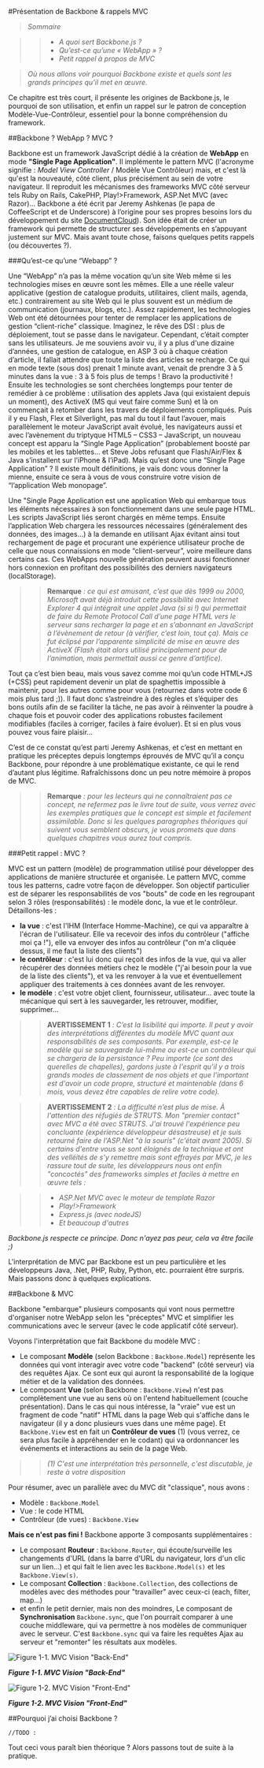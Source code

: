 #Présentation de Backbone & rappels MVC

>*Sommaire*

>>- *A quoi sert Backbone.js ?*
>>- *Qu’est-ce qu’une « WebApp » ?*
>>- *Petit rappel à propos de MVC*

>*Où nous allons voir pourquoi Backbone existe et quels sont les grands principes qu’il met en œuvre.*

Ce chapitre est très court, il présente les origines de Backbone.js, le pourquoi de son utilisation, et enfin un rappel sur le patron de conception Modèle-Vue-Contrôleur, essentiel pour la bonne compréhension du framework.

##Backbone ? WebApp ? MVC ?

Backbone est un framework JavaScript dédié à la création de **WebApp** en mode **"Single Page Application"**. Il implémente le pattern MVC (l'acronyme signifie : *Model View Controller* / Modèle Vue Contrôleur) mais, et c'est là qu'est la nouveauté, côté client, plus précisément au sein de votre navigateur. Il reproduit les mécanismes des frameworks MVC côté serveur tels Ruby on Rails, CakePHP, Play!>Framework, ASP.Net MVC (avec Razor)…
Backbone a été écrit par Jeremy Ashkenas (le papa de CoffeeScript et de Underscore) à l’origine pour ses propres besoins lors du développement du site [DocumentCloud](http://www.documentcloud.org/home)). Son idée était de créer un framework qui permette de structurer ses développements en s’appuyant justement sur MVC.
Mais avant toute chose, faisons quelques petits rappels (ou découvertes ?).

###Qu’est-ce qu’une “Webapp” ?

Une “WebApp” n’a pas la même vocation qu’un site Web même si les technologies mises en œuvre sont les mêmes. Elle a une réelle valeur applicative (gestion de catalogue produits, utilitaires, client mails, agenda, etc.) contrairement au site Web qui le plus souvent est un médium de communication (journaux, blogs, etc.). Assez rapidement, les technologies Web ont été détournées pour tenter de remplacer les applications de gestion “client-riche” classique. Imaginez, le rêve des DSI : plus de déploiement, tout se passe dans le navigateur. Cependant, c’était compter sans les utilisateurs. Je me souviens avoir vu, il y a plus d'une dizaine d’années, une gestion de catalogue, en ASP 3 où à chaque création d’article, il fallait attendre que toute la liste des articles se recharge. Ce qui en mode texte (sous dos) prenait 1 minute avant, venait de prendre 3 à 5 minutes dans la vue : 3 à 5 fois plus de temps ! Bravo la productivité ! Ensuite les technologies se sont cherchées longtemps pour tenter de remédier à ce problème : utilisation des applets Java (qui existaient depuis un moment), des ActiveX (MS qui veut faire comme Sun) et là on commençait à retomber dans les travers de déploiements compliqués. Puis il y eu Flash, Flex et Silverlight, pas mal du tout il faut l’avouer, mais parallèlement le moteur JavaScript avait évolué, les navigateurs aussi et avec l’avènement du triptyque HTML5 – CSS3 – JavaScript, un nouveau concept est apparu la “Single Page Application” (probablement boosté par les mobiles et les tablettes… et Steve Jobs refusant que Flash/Air/Flex & Java s’installent sur l’iPhone & l’iPad). Mais qu’est donc une “Single Page Application” ? Il existe moult définitions, je vais donc vous donner la mienne, ensuite ce sera à vous de vous construire votre vision de “l’application Web monopage”.

Une "Single Page Application est une application Web qui embarque tous les éléments nécessaires à son fonctionnement dans une seule page HTML. Les scripts JavaScript liés seront chargés en même temps. Ensuite l’application Web chargera les ressources nécessaires (généralement des données, des images…) à la demande en utilisant Ajax évitant ainsi tout rechargement de page et procurant une expérience utilisateur proche de celle que nous connaissions en mode “client-serveur”, voire meilleure dans certains cas. Ces WebApps nouvelle génération peuvent aussi fonctionner hors connexion en profitant des possibilités des derniers navigateurs (localStorage).

>>**Remarque** *: ce qui est amusant, c’est que dès 1999 ou 2000, Microsoft avait déjà introduit cette possibilité avec Internet Explorer 4 qui intégrait une applet Java (si si !) qui permettait de faire du Remote Protocol Call d’une page HTML vers le serveur sans recharger la page et en s’abonnant en JavaScript à l’évènement de retour (à vérifier, c’est loin, tout ça). Mais ce fut éclipsé par l’apparente simplicité de mise en œuvre des ActiveX (Flash était alors utilisé principalement pour de l’animation, mais permettait aussi ce genre d’artifice).*

Tout ça c’est bien beau, mais vous savez comme moi qu’un code HTML+JS (+CSS) peut rapidement devenir un plat de spaghettis impossible à maintenir, pour les autres comme pour vous (retournez dans votre code 6 mois plus tard ;)). Il faut donc s’astreindre à des règles et s’équiper des bons outils afin de se faciliter la tâche, ne pas avoir à réinventer la poudre à chaque fois et pouvoir coder des applications robustes facilement modifiables (faciles à corriger, faciles à faire évoluer). Et si en plus vous pouvez vous faire plaisir…

C’est de ce constat qu’est parti Jeremy Ashkenas, et c’est en mettant en pratique les préceptes depuis longtemps éprouvés de MVC qu’il a conçu Backbone, pour répondre à une problématique existante, ce qui le rend d’autant plus légitime.
Rafraîchissons donc un peu notre mémoire à propos de MVC.

>>**Remarque** *: pour les lecteurs qui ne connaîtraient pas ce concept, ne refermez pas le livre tout de suite, vous verrez avec les exemples pratiques que le concept est simple et facilement assimilable. Donc si les quelques paragraphes théoriques qui suivent vous semblent obscurs, je vous promets que dans quelques chapitres vous aurez tout compris.*

###Petit rappel : MVC ?

MVC est un pattern (modèle) de programmation utilisé pour développer des applications de manière structurée et organisée. Le pattern MVC, comme tous les patterns, cadre votre façon de développer. Son objectif particulier est de séparer les responsabilités de vos "bouts" de code en les regroupant selon 3 rôles (responsabilités) : le modèle donc, la vue et le contrôleur. Détaillons-les :

- **la vue** : c'est l'IHM (Interface Homme-Machine), ce qui va apparaître à l'écran de l'utilisateur. Elle va recevoir des infos du contrôleur ("affiche moi ça !"), elle va envoyer des infos au contrôleur ("on m'a cliquée dessus, il me faut la liste des clients")
- **le contrôleur** : c'est lui donc qui reçoit des infos de la vue, qui va aller récupérer des données métiers chez le modèle ("j'ai besoin pour la vue de la liste des clients"), et va les renvoyer à la vue et éventuellement appliquer des traitements à ces données avant de les renvoyer.
- **le modèle** : c'est votre  objet client, fournisseur, utilisateur... avec toute la mécanique qui sert à les sauvegarder, les retrouver, modifier, supprimer...

>>**AVERTISSEMENT 1** *: C’est la lisibilité qui importe. Il peut y avoir des interprétations différentes du modèle MVC quant aux responsabilités de ses composants. Par exemple, est-ce le modèle qui se sauvegarde lui-même ou est-ce un contrôleur qui se chargera de la persistance ? Peu importe (ce sont des querelles de chapelles), gardons juste à l'esprit qu'il y a trois grands modes de classement de nos objets et que l'important est d'avoir un code propre, structuré et maintenable (dans 6 mois, vous devez être capables de relire votre code).*

>>**AVERTISSEMENT 2** *: La difficulté n’est plus de mise. À l'attention des réfugiés de STRUTS. Mon "premier contact" avec MVC a été avec STRUTS. J'ai trouvé l'expérience peu concluante (expérience développeur désastreuse) et je suis retourné faire de l'ASP.Net "à la souris" (c'était avant 2005). Si certains d'entre vous se sont éloignés de la technique et ont des velléités de s'y remettre mais sont effrayés par MVC, je les rassure tout de suite, les développeurs nous ont enfin "concoctés" des frameworks simples et faciles à mettre en œuvre tels :*

>>- *ASP.Net MVC avec le moteur de template Razor*
>>- *Play!>Framework*
>>- *Express.js (avec nodeJS)*
>>- *Et beaucoup d'autres*

*Backbone.js respecte ce principe. Donc n'ayez pas peur, cela va être facile ;)*

L'interprétation de MVC par Backbone est un peu particulière et les développeurs Java, .Net, PHP, Ruby, Python, etc. pourraient être surpris. Mais passons donc à quelques explications.

##Backbone & MVC

Backbone "embarque" plusieurs composants qui vont nous permettre d'organiser notre WebApp selon les "préceptes" MVC et simplifier les communications avec le serveur (avec le code applicatif côté serveur).

Voyons l'interprétation que fait Backbone du modèle MVC :

- Le composant **Modèle** (selon Backbone : `Backbone.Model`) représente les données qui vont interagir avec votre code "backend" (côté serveur) via des requêtes Ajax. Ce sont eux qui auront la responsabilité de la logique métier et de la validation des données.
- Le composant **Vue** (selon Backbone : `Backbone.View`) n'est pas complètement une vue au sens où on l'entend habituellement (couche présentation). Dans le cas qui nous intéresse, la "vraie" vue est un fragment de code "natif" HTML dans la page Web qui s'affiche dans le navigateur (il y a donc plusieurs vues dans une même page). Et `Backbone.View` est en fait un **Contrôleur de vues** (1) (vous verrez, ce sera plus facile à appréhender en le codant) qui va ordonnancer les événements et interactions au sein de la page Web.

>>*(1) C'est une interprétation très personnelle, c'est discutable, je reste à votre disposition*

Pour résumer, avec un parallèle avec du MVC dit "classique", nous avons :

- Modèle : `Backbone.Model`
- Vue : le code HTML
- Contrôleur (de vues) : `Backbone.View`

**Mais ce n'est pas fini !** Backbone apporte 3 composants supplémentaires :

- Le composant **Routeur** : `Backbone.Router`, qui écoute/surveille les changements d'URL (dans la barre d'URL du navigateur, lors d'un clic sur un lien…) et qui fait le lien avec les `Backbone.Model(s)` et les `Backbone.View(s)`.
- Le composant **Collection** : `Backbone.Collection`, des collections de modèles avec des méthodes pour "travailler" avec ceux-ci (each, filter, map…)
- et enfin le petit dernier, mais non des moindres, Le composant de **Synchronisation** `Backbone.sync`, que l'on pourrait comparer à une couche middleware, qui va permettre à nos modèles de communiquer avec le serveur. C'est `Backbone.sync` qui va faire les requêtes Ajax au serveur et "remonter" les résultats aux modèles.


![Figure 1-1. MVC Vision "Back-End"](RSRC/01_01_MVC.png)

***Figure 1-1. MVC Vision "Back-End"***


![Figure 1-2. MVC Vision "Front-End"](RSRC/01_02_MVC.png)

***Figure 1-2. MVC Vision "Front-End"***


##Pourquoi j’ai choisi  Backbone ?
 
	//TODO :


Tout ceci vous paraît bien théorique ? Alors passons tout de suite à la pratique.

